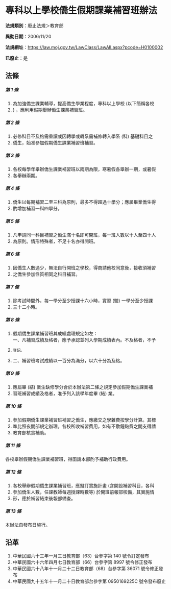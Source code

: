 # 專科以上學校僑生假期課業補習班辦法

**法規類別**：廢止法規＞教育部

**異動日期**：2006/11/20  

**法規網址**：https://law.moj.gov.tw/LawClass/LawAll.aspx?pcode=H0100002

**已廢止**：是



## 法條
##### 第 1 條
1. 為加強僑生課業輔導，提高僑生學業程度，專科以上學校 (以下簡稱各校
1. ) ，應利用假期舉辦僑生課業補習班。

##### 第 2 條
1. 必修科目不及格需重讀或因轉學或轉系需補修轉入學系 (科) 基礎科目之
1. 僑生，始准參加假期僑生課業補習班補習。

##### 第 3 條
1. 各校每學年舉辦僑生課業補習班以兩期為限，寒暑假各舉辦一期，或暑假
1. 各舉辦兩期。

##### 第 4 條
1. 僑生以每期補習二至三科為原則，最多不得超過十學分；應屆畢業僑生得
1. 酌增加補習一科四學分。

##### 第 5 條
1. 凡申請同一科目補習之僑生滿十名即可開班，每一班人數以十人至四十人
1. 為原則。情形特殊者，不足十名亦得開班。

##### 第 6 條
1. 因僑生人數過少，無法自行開班之學校，得商請他校同意後，接收須補習
1. 之僑生參加性質相同之科目補習。

##### 第 7 條
1. 除考試時間外，每一學分至少授課十六小時，實習 (驗) 一學分至少授課
1. 三十二小時。

##### 第 8 條
1. 假期僑生課業補習班其成績處理規定如左：  
一、凡補習成績及格者，應予承認並列入學期成績表內。不及格者，不予
1.     登記。
1. 二、補習班考試成績以一百分為滿分，以六十分為及格。

##### 第 9 條
1. 應屆畢 (結) 業生缺修學分合於本辦法第二條之規定參加假期僑生課業補
1. 習班補習成績及格者，准予列入該學年度畢 (結) 業。

##### 第 10 條
1. 參加假期僑生課業補習班補習之僑生，應繳交之學雜費按學分計算。其標
1. 準比照夜間部規定辦理。各校所收補習費用，如有不敷鐘點費之開支得請
1. 教育部核實補助。

##### 第 11 條
各校舉辦假期僑生課業補習班，得函請本部酌予補助行政費用。

##### 第 12 條
1. 各校舉辦假期僑生課業補習班，應擬訂實施計畫 (含開設補習科目，各科
1. 參加僑生人數，任課教師每週授課時數等) 於開班前報部核備，其實施情
1. 形，應於補習結束後報部備查。

##### 第 13 條
本辦法自發布日施行。

## 沿革
1. 中華民國六十三年一月三日教育部（63）台參字第 140  號令訂定發布
1. 中華民國六十六年四月七日教育部（66）台參字第 8997 號令修正發布
1. 中華民國六十八年十一月二十二日教育部（68）台參字第 36071  號令修正發布
1. 中華民國九十五年十一月二十日教育部台參字第 0950169225C  號令發布廢止
